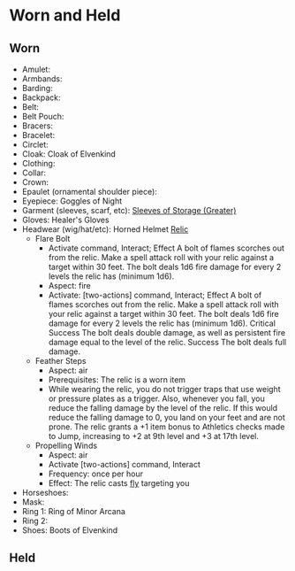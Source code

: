 # Worn and Held

## Worn

- Amulet:
- Armbands:
- Barding:
- Backpack:
- Belt:
- Belt Pouch:
- Bracers:
- Bracelet:
- Circlet:
- Cloak: Cloak of Elvenkind
- Clothing:
- Collar:
- Crown:
- Epaulet (ornamental shoulder piece):
- Eyepiece: Goggles of Night
- Garment (sleeves, scarf, etc): [Sleeves of Storage (Greater)](https://2e.aonprd.com/Equipment.aspx?ID=745)
- Gloves: Healer's Gloves
- Headwear (wig/hat/etc): Horned Helmet [Relic](https://pf2.d20pfsrd.com/rules/relics/)
  - Flare Bolt
    - Activate command, Interact; Effect A bolt of flames scorches out from the relic. Make a spell attack roll with your relic against a target within 30 feet. The bolt deals 1d6 fire damage for every 2 levels the relic has (minimum 1d6).
    - Aspect: fire
    - Activate: [two-actions] command, Interact; Effect A bolt of flames scorches out from the relic. Make a spell attack roll with your relic against a target within 30 feet. The bolt deals 1d6 fire damage for every 2 levels the relic has (minimum 1d6). Critical Success The bolt deals double damage, as well as persistent fire damage equal to the level of the relic. Success The bolt deals full damage.
  - Feather Steps
    - Aspect: air
    - Prerequisites: The relic is a worn item
    - While wearing the relic, you do not trigger traps that use weight or pressure plates as a trigger. Also, whenever you fall, you reduce the falling damage by the level of the relic. If this would reduce the falling damage to 0, you land on your feet and are not prone. The relic grants a +1 item bonus to Athletics checks made to Jump, increasing to +2 at 9th level and +3 at 17th level.
  - Propelling Winds
    - Aspect: air
    - Activate [two-actions] command, Interact
    - Frequency: once per hour
    - Effect: The relic casts [fly](https://pf2.d20pfsrd.com/spell/fly/) targeting you
- Horseshoes:
- Mask:
- Ring 1: Ring of Minor Arcana
- Ring 2:
- Shoes: Boots of Elvenkind

## Held
